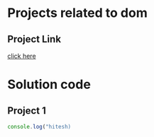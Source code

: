 # Projects related to dom

## Project Link
[click here](https://stackblitz.com/edit/dom-project-chaiaurcode?file=index.html)

# Solution code

## Project 1

```Javascript 
console.log("hitesh)

```